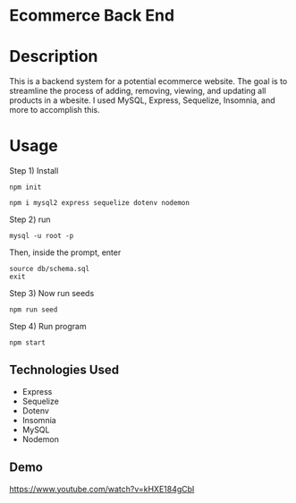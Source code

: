 # Ecommerce Back End


# Description

This is a backend system for a potential ecommerce website. The goal is to streamline the process of adding, removing, viewing, and updating all products in a wbesite. I used MySQL, Express, Sequelize, Insomnia, and more to accomplish this.

# Usage

Step 1) Install

```
npm init
```

```
npm i mysql2 express sequelize dotenv nodemon
```

Step 2) run

```
mysql -u root -p
```
Then, inside the prompt, enter
```
source db/schema.sql
exit
```

Step 3) Now run seeds

```
npm run seed
```

Step 4) Run program

```
npm start
```

## Technologies Used
- Express
- Sequelize
- Dotenv
- Insomnia
- MySQL
- Nodemon

## Demo

https://www.youtube.com/watch?v=kHXE184gCbI

